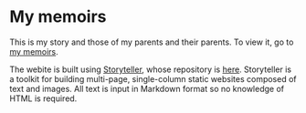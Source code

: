 # My memoirs

This is my story and those of my parents and their parents. To view it, go to [my memoirs](https://graham-trott.github.io).

The webite is built using [Storyteller](https://storyteller-ec.netlify.app), whose repository is [here](https://github.com/easycoder/storyteller). Storyteller is a toolkit for building multi-page, single-column static websites composed of text and images. All text is input in Markdown format so no knowledge of HTML is required.
